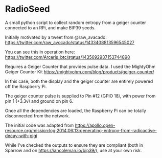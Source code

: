 # RadioSeed
A small python script to collect random entropy from a geiger counter connected to an RPi, and make BIP39 seeds.

Initially motivated by a tweet from @raw_avacado: https://twitter.com/raw_avocado/status/1433408813596545027

You can see this in operation here: https://twitter.com/Arceris_btc/status/1435692937153744898

Requires a Geiger Counter that provides pulse data. I used the MightyOhm Geiger Counter Kit https://mightyohm.com/blog/products/geiger-counter/

In this case, both the display and the geiger counter are entirely powered off the Raspberry Pi.

The geiger counter pulse is supplied to Pin #12 (GPIO 18), with power from pin 1 (+3.3v) and ground on pin 6.

Once all the dependencies are loaded, the Raspberry Pi can be totally disconnected from the network.

The initial code was adapted from https://apollo.open-resource.org/mission:log:2014:06:13:generating-entropy-from-radioactive-decay-with-pigi

While I've checked the outputs to ensure they are compliant (both in Sparrow and on https://iancoleman.io/bip39/), use at your own risk.
